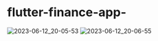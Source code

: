 # flutter-finance-app-
![2023-06-12_20-05-53](https://github.com/nurzhanova2/flutter-finance-app-/assets/117799402/3283daaf-be9f-46cc-849b-bdfb4bbf6068)
![2023-06-12_20-06-55](https://github.com/nurzhanova2/flutter-finance-app-/assets/117799402/3b70964c-defd-4c88-9321-411b97a9f2ee)
